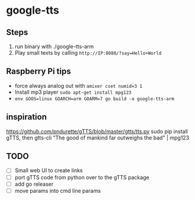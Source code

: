 # google-tts

## Steps
1. run binary with ./google-tts-arm
1. Play small texts by calling `http://IP:8080/?say=Hello+World`

## Raspberry Pi tips
* force always analog out with `amixer cset numid=3 1`
* Install mp3 player `sudo apt-get install mpg123`
* `env GOOS=linux GOARCH=arm GOARM=7 go build -o google-tts-arm`

## inspiration
https://github.com/pndurette/gTTS/blob/master/gtts/tts.py
sudo pip install gTTS, then gtts-cli "The good of mankind far outweighs the bad" | mpg123

## TODO
- [ ] Small web UI to create links
- [ ] port gTTS code from python over to the gTTS package
- [ ] add go releaser
- [ ] move params into cmd line params
